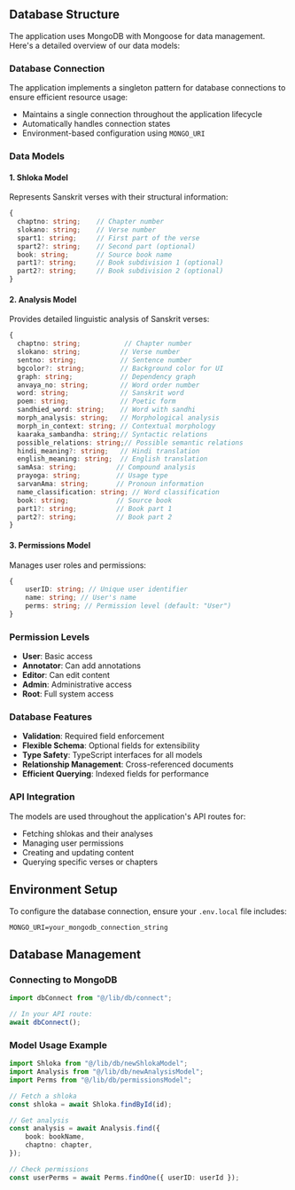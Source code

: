 ## Database Structure

The application uses MongoDB with Mongoose for data management. Here's a detailed overview of our data models:

### Database Connection

The application implements a singleton pattern for database connections to ensure efficient resource usage:

- Maintains a single connection throughout the application lifecycle
- Automatically handles connection states
- Environment-based configuration using `MONGO_URI`

### Data Models

#### 1. Shloka Model

Represents Sanskrit verses with their structural information:

```typescript
{
  chaptno: string;    // Chapter number
  slokano: string;    // Verse number
  spart1: string;     // First part of the verse
  spart2?: string;    // Second part (optional)
  book: string;       // Source book name
  part1?: string;     // Book subdivision 1 (optional)
  part2?: string;     // Book subdivision 2 (optional)
}
```

#### 2. Analysis Model

Provides detailed linguistic analysis of Sanskrit verses:

```typescript
{
  chaptno: string;           // Chapter number
  slokano: string;          // Verse number
  sentno: string;           // Sentence number
  bgcolor?: string;         // Background color for UI
  graph: string;            // Dependency graph
  anvaya_no: string;        // Word order number
  word: string;             // Sanskrit word
  poem: string;             // Poetic form
  sandhied_word: string;    // Word with sandhi
  morph_analysis: string;   // Morphological analysis
  morph_in_context: string; // Contextual morphology
  kaaraka_sambandha: string;// Syntactic relations
  possible_relations: string;// Possible semantic relations
  hindi_meaning?: string;   // Hindi translation
  english_meaning: string;  // English translation
  samAsa: string;          // Compound analysis
  prayoga: string;         // Usage type
  sarvanAma: string;       // Pronoun information
  name_classification: string; // Word classification
  book: string;            // Source book
  part1?: string;          // Book part 1
  part2?: string;          // Book part 2
}
```

#### 3. Permissions Model

Manages user roles and permissions:

```typescript
{
	userID: string; // Unique user identifier
	name: string; // User's name
	perms: string; // Permission level (default: "User")
}
```

### Permission Levels

- **User**: Basic access
- **Annotator**: Can add annotations
- **Editor**: Can edit content
- **Admin**: Administrative access
- **Root**: Full system access

### Database Features

- **Validation**: Required field enforcement
- **Flexible Schema**: Optional fields for extensibility
- **Type Safety**: TypeScript interfaces for all models
- **Relationship Management**: Cross-referenced documents
- **Efficient Querying**: Indexed fields for performance

### API Integration

The models are used throughout the application's API routes for:

- Fetching shlokas and their analyses
- Managing user permissions
- Creating and updating content
- Querying specific verses or chapters

## Environment Setup

To configure the database connection, ensure your `.env.local` file includes:

```env
MONGO_URI=your_mongodb_connection_string
```

## Database Management

### Connecting to MongoDB

```typescript
import dbConnect from "@/lib/db/connect";

// In your API route:
await dbConnect();
```

### Model Usage Example

```typescript
import Shloka from "@/lib/db/newShlokaModel";
import Analysis from "@/lib/db/newAnalysisModel";
import Perms from "@/lib/db/permissionsModel";

// Fetch a shloka
const shloka = await Shloka.findById(id);

// Get analysis
const analysis = await Analysis.find({
	book: bookName,
	chaptno: chapter,
});

// Check permissions
const userPerms = await Perms.findOne({ userID: userId });
```